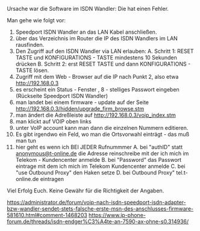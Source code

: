 Ursache war die Software im ISDN Wandler: Die hat einen Fehler.

Man gehe wie folgt vor:

1. Speedport ISDN Wandler an das LAN Kabel anschließen.
2. über das Verzeichnis im Router die IP des ISDN Wandlers im LAN rausfinden.
3. Den Zugriff auf den ISDN Wandler via LAN erlauben:
  A. Schritt 1: RESET TASTE und KONFIGURATIONS - TASTE mindestens 10 Sekunden drücken
  B. Schritt 2: erst RESET TASTE und dann KONFIGURATIONS - TASTE lösen.
4. Zugriff mit dem Web - Browser auf die IP nach Punkt 2, also etwa http://192.168.0.3
5. es erscheint ein Status - Fenster , 8 - stelliges Passwort eingeben (Rückseite Speedport ISDN Wandler)
6. man landet bei einem firmware - update auf der Seite http://192.168.0.3/hidden/upgrade_firm_browse.stm
7. man ändert die Adreßleiste auf http://192.168.0.3/voip_index.stm
8. man klickt auf VOIP oben links
9. unter VoIP account kann man dann die einzelnen Nummern editieren.
10. Es gibt irgendwo ein Feld, wo man die Ortsvorwahl einträgt - das muß man tun
11. hier geht es wenn ich BEI JEDER Rufnummmer
  A. bei "authID" statt anonymous@t-online.de die Adresse reinschreibe mit der ich mich im Telekom - Kundencenter anmelde
  B. bei "Password" das Passwort eintrage mit dem ich mich im Telekom Kundencenter anmelde
  C. bei "use Outbound Proxy" den Haken setze
  D. bei Outbound Proxy" tel.t-online.de eintragen


Viel Erfolg Euch. Keine Gewähr für die Richtigkeit der Angaben.

https://administrator.de/forum/voip-nach-isdn-speedport-isdn-adapter-bzw-wandler-sendet-stets-falsche-erste-msn-des-anschlusses-firmware-581610.html#comment-1468203
https://www.ip-phone-forum.de/threads/isdn-endger%C3%A4te-an-7590-ax-ohne-s0.314936/
